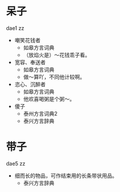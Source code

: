# 呆子
dae1 zz
+ 嘲笑花钱者
  * 如皋方言词典
  - （放焰火是）～花钱乖子看。
+ 宽容、奉送者
  * 如皋方言词典
  - 做～算吖，不同他计较啊。
+ 恣心、沉醉者
  * 如皋方言词典
  - 他欢喜喝粥是个粥～。
+ 傻子
  * 泰州方言词典2
  * 泰兴方言辞典

# 带子
dae5 zz
+ 细而长的物品，可作结束用的长条带状用品。
  * 泰兴方言辞典
